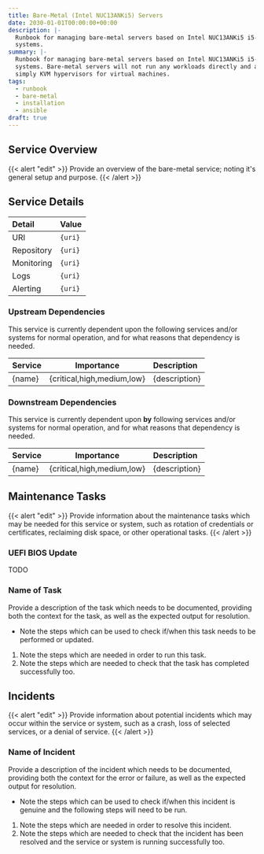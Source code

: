 ```yaml
---
title: Bare-Metal (Intel NUC13ANKi5) Servers
date: 2030-01-01T00:00:00+00:00
description: |-
  Runbook for managing bare-metal servers based on Intel NUC13ANKi5 i5-1340p
  systems.
summary: |-
  Runbook for managing bare-metal servers based on Intel NUC13ANKi5 i5-1340p
  systems. Bare-metal servers will not run any workloads directly and are
  simply KVM hypervisors for virtual machines.
tags:
  - runbook
  - bare-metal
  - installation
  - ansible
draft: true
---
```


## Service Overview

{{< alert "edit" >}} Provide an overview of the bare-metal service; noting it's
general setup and purpose. {{< /alert >}}

## Service Details

| Detail     | Value   |
| :--------- | :------ |
| URI        | `{uri}` |
| Repository | `{uri}` |
| Monitoring | `{uri}` |
| Logs       | `{uri}` |
| Alerting   | `{uri}` |

### Upstream Dependencies

This service is currently dependent upon the following services and/or systems
for normal operation, and for what reasons that dependency is needed.

| Service |         Importance         | Description   |
| :------ | :------------------------: | :------------ |
| {name}  | {critical,high,medium,low} | {description} |

### Downstream Dependencies

This service is currently dependent upon **by** following services and/or
systems for normal operation, and for what reasons that dependency is needed.

| Service |         Importance         | Description   |
| :------ | :------------------------: | :------------ |
| {name}  | {critical,high,medium,low} | {description} |

## Maintenance Tasks

{{< alert "edit" >}} Provide information about the maintenance tasks which may
be needed for this service or system, such as rotation of credentials or
certificates, reclaiming disk space, or other operational tasks. {{< /alert >}}

### UEFI BIOS Update

TODO

### Name of Task

Provide a description of the task which needs to be documented, providing both
the context for the task, as well as the expected output for resolution.

- Note the steps which can be used to check if/when this task needs to be
  performed or updated.

1. Note the steps which are needed in order to run this task.
1. Note the steps which are needed to check that the task has completed
   successfully too.

## Incidents

{{< alert "edit" >}} Provide information about potential incidents which may
occur within the service or system, such as a crash, loss of selected services,
or a denial of service. {{< /alert >}}

### Name of Incident

Provide a description of the incident which needs to be documented, providing
both the context for the error or failure, as well as the expected output for
resolution.

- Note the steps which can be used to check if/when this incident is genuine and
  the following steps will need to be run.

1. Note the steps which are needed in order to resolve this incident.
1. Note the steps which are needed to check that the incident has been resolved
   and the service or system is running successfully too.
